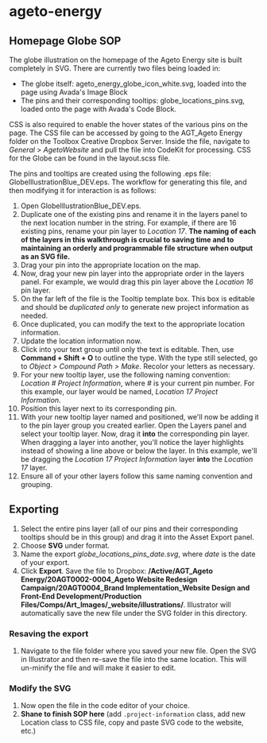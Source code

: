 # ageto-energy
## Homepage Globe SOP
The globe illustration on the homepage of the Ageto Energy site is built completely in SVG. There are currently two files being loaded in:
* The globe itself: ageto_energy_globe_icon_white.svg, loaded into the page using Avada's Image Block
* The pins and their corresponding tooltips: globe_locations_pins.svg, loaded onto the page with Avada's Code Block. 

CSS is also required to enable the hover states of the various pins on the page. The CSS file can be accessed by going to the AGT_Ageto Energy folder on the Toolbox Creative Dropbox Server. Inside the file, navigate to _General_ > _AgetoWebsite_ and pull the file into CodeKit for processing. CSS for the Globe can be found in the layout.scss file.

The pins and tooltips are created using the following .eps file: GlobeIllustrationBlue_DEV.eps. The workflow for generating this file, and then modifying it for interaction is as follows:
1. Open GlobeIllustrationBlue_DEV.eps.
1. Duplicate one of the existing pins and rename it in the layers panel to the next location number in the string. For example, if there are 16 existing pins, rename your pin layer to _Location 17_. **The naming of each of the layers in this walkthrough is crucial to saving time and to maintaining an orderly and programmable file structure when output as an SVG file.**
1. Drag your pin into the appropriate location on the map.
1. Now, drag your new pin layer into the appropriate order in the layers panel. For example, we would drag this pin layer above the _Location 16_ pin layer.
1. On the far left of the file is the Tooltip template box. This box is editable and should be _duplicated only_ to generate new project information as needed.
1. Once duplicated, you can modify the text to the appropriate location information. 
1. Update the location information now.
1. Click into your text group until only the text is editable. Then, use **Command + Shift + O** to outline the type. With the type still selected, go to _Object > Compound Path > Make_. Recolor your letters as necessary. 
1. For your new tooltip layer, use the following naming convention: _Location # Project Information_, where _#_ is your current pin number. For this example, our layer would be named, _Location 17 Project Information_.
1. Position this layer next to its corresponding pin.
1. With your new tooltip layer named and positioned, we'll now be adding it to the pin layer group you created earlier. Open the Layers panel and select your tooltip layer. Now, drag it **into** the corresponding pin layer. When dragging a layer into another, you'll notice the layer highlights instead of showing a line above or below the layer. In this example, we'll be dragging the _Location 17 Project Information_ layer **into** the _Location 17_ layer.
1. Ensure all of your other layers follow this same naming convention and grouping.

## Exporting
1. Select the entire pins layer (all of our pins and their corresponding tooltips should be in this group) and drag it into the Asset Export panel.
1. Choose **SVG** under format.
1. Name the export _globe_locations_pins_date.svg_, where _date_ is the date of your export.
1. Click **Export**. Save the file to Dropbox: **/Active/AGT_Ageto Energy/20AGT0002-0004_Ageto Website Redesign Campaign/20AGT0004_Brand Implementation_Website Design and Front-End Development/Production Files/Comps/Art_Images/_website/illustrations/**. Illustrator will automatically save the new file under the SVG folder in this directory. 

### Resaving the export
1. Navigate to the file folder where you saved your new file. Open the SVG in Illustrator and then re-save the file into the same location. This will un-minify the file and will make it easier to edit. 

### Modify the SVG
1. Now open the file in the code editor of your choice.
1. **Shane to finish SOP here** (add `.project-information` class, add new Location class to CSS file, copy and paste SVG code to the website, etc.)
